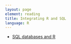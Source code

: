 ```yaml
---
layout: page
element: reading
title: Integrating R and SQL
language: R
---
```


* [SQL databases and R](http://www.datacarpentry.org/R-ecology-lesson/06-r-and-sql.html)